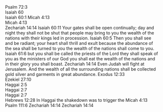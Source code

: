 Psalm 72:3	
Isaiah 60	
Isaiah 60:1	
Micah 4:13	
Micah 4:13	
Zechariah 14:14	
Isaiah 60:11	Your gates shall be open continually; day and night they shall not be shut that people may bring to you the wealth of the nations with their kings led in procession.
Isaiah 60:5	Then you shall see and be radiant; your heart shall thrill and exult because the abundance of the sea shall be turned to you the wealth of the nations shall come to you.
Isaiah 61:6	but you shall be called the priests of the Lord they shall speak of you as the ministers of our God you shall eat the wealth of the nations and in their glory you shall boast.
Zechariah 14:14	Even Judah will fight at Jerusalem. And the wealth of all the surrounding nations shall be collected gold silver and garments in great abundance.
Exodus 12:33	
Ezekiel 27:10	
Haggai 2:5	
Haggai 2:7	
Haggai 2:7	
Hebrews 12:28	In Haggai the shakedown was to trigger the
Micah 4:13	
Psalm 111:6	
Zechariah 14:14	
Zechariah 14:14	
